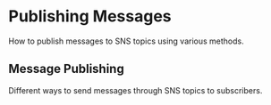 # Publishing Messages

How to publish messages to SNS topics using various methods.

## Message Publishing

Different ways to send messages through SNS topics to subscribers.